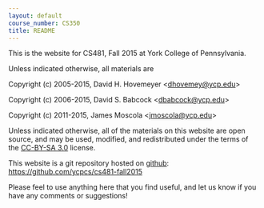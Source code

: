 ```yaml
---
layout: default
course_number: CS350
title: README
---
```


This is the website for CS481, Fall 2015 at York College of
Pennsylvania.

Unless indicated otherwise, all materials are

Copyright (c) 2005-2015, David H. Hovemeyer &lt;<dhovemey@ycp.edu>&gt;

Copyright (c) 2006-2015, David S. Babcock &lt;<dbabcock@ycp.edu>&gt;

Copyright (c) 2011-2015, James Moscola &lt;<jmoscola@ycp.edu>&gt;

Unless indicated otherwise, all of the materials on this website
are open source, and may be used, modified, and redistributed
under the terms of the <a href="http://creativecommons.org/licenses/by-sa/3.0/us/">CC-BY-SA 3.0</a>
license.

This website is a git repository hosted on [github](https://github.com): <https://github.com/ycpcs/cs481-fall2015>

Please feel to use anything here that you find useful,
and let us know if you have any comments or suggestions!

